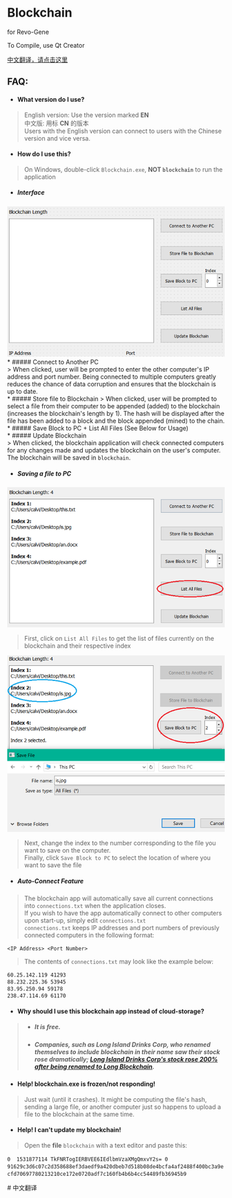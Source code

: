 # Blockchain
for Revo-Gene  

To Compile, use Qt Creator  

[中文翻译，请点击这里](#中文翻译)

## FAQ:  
- #### What version do I use?  
> English version: Use the version marked **EN**  
> 中文版: 用标 **CN** 的版本  
> Users with the English version can connect to users with the Chinese version and vice versa.

- #### How do I use this?  
> On Windows, double-click `Blockchain.exe`, **NOT `blockchain`** to run the application  

   * ##### Interface  
   ![interface_en](/images/main_en.jpg "Main Interface")  
      * ##### Connect to Another PC  
      > When clicked, user will be prompted to enter the other computer's IP address and port number. Being connected to multiple computers greatly reduces the chance of data corruption and ensures that the blockchain is up to date.  
      * ##### Store file to Blockchain
      > When clicked, user will be prompted to select a file from their computer to be appended (added) to the blockchain (increases the blockchain's length by 1). The hash will be displayed after the file has been added to a block and the block appended (mined) to the chain.  
      * ##### Save Block to PC + List All Files (See Below for Usage)  
      * ##### Update Blockchain  
      > When clicked, the blockchain application will check connected computers for any changes made and updates the blockchain on the user's computer. The blockchain will be saved in `blockchain`.
   * ##### Saving a file to PC
   ![save_one_en](/images/save_en.jpg "Listing All Files")  
   > First, click on `List All Files` to get the list of files currently on the blockchain and their respective index  

   ![save_two_en](/images/file_en.jpg "Example Save")
   > Next, change the index to the number corresponding to the file you want to save on the computer.  
   > Finally, click `Save Block to PC` to select the location of where you want to save the file  

   * ##### Auto-Connect Feature  
   > The blockchain app will automatically save all current connections into `connections.txt` when the application closes.  
   > If you wish to have the app automatically connect to other computers upon start-up, simply edit `connections.txt`  
   > `connections.txt` keeps IP addresses and port numbers of previously connected computers in the following format:  

   ```
   <IP Address> <Port Number>
   ```
   > The contents of `connections.txt` may look like the example below:  

   ```
   60.25.142.119 41293
   88.232.225.36 53945
   83.95.250.94 59178
   238.47.114.69 61170
   ```
- #### Why should I use this blockchain app instead of cloud-storage?  
>* ##### It is free.  
>* ##### Companies, such as Long Island Drinks Corp, who renamed themselves to include blockchain in their name saw their stock rose dramatically; [Long Island Drinks Corp's stock rose 200% after being renamed to Long Blockchain](https://cointelegraph.com/news/blockshow-announces-blockshow-americas-2018-conference-in-las-vegas-august-20-21 "Link to News Article").
- #### Help! blockchain.exe is frozen/not responding!
> Just wait (until it crashes). It might be computing the file's hash, sending a large file, or another computer just so happens to upload a file to the blockchain at the same time.  
- #### Help! I can't update my blockchain!  
> Open the **file** `blockchain` with a text editor and paste this:  

`
0  1531877114 TkFNRTogIERBVEE6IEdlbmVzaXMgQmxvY2s= 0 91629c3d6c07c2d358688ef3daedf9a420dbeb7d518b08de4bcfa4af2488f400bc3a9ecfd70697780213210ce172e0720adf7c160fb4b6b4cc54489fb36945b9
`  

<a name="中文翻译">
#   中文翻译
</a>
